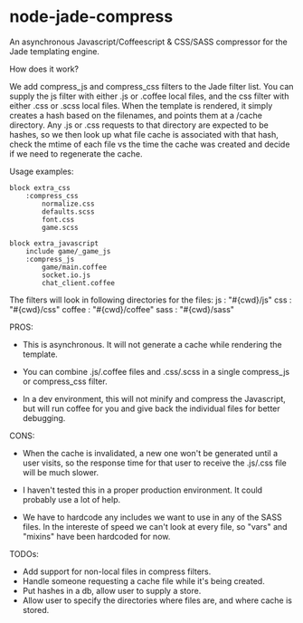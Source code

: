 node-jade-compress
==================

An asynchronous Javascript/Coffeescript &amp; CSS/SASS compressor for the Jade templating engine.

How does it work?

We add compress_js and compress_css filters to the Jade filter list. You can supply the js filter
with either .js or .coffee local files, and the css filter with either .css or .scss local files.
When the template is rendered, it simply creates a hash based on the filenames, and points them at
a /cache directory. Any .js or .css requests to that directory are expected to be hashes, so we then
look up what file cache is associated with that hash, check the mtime of each file vs the time the
cache was created and decide if we need to regenerate the cache.

Usage examples:

    block extra_css
        :compress_css
            normalize.css
            defaults.scss
            font.css
            game.scss

    block extra_javascript
        include game/_game_js
        :compress_js
            game/main.coffee
            socket.io.js
            chat_client.coffee

The filters will look in following directories for the files:
js      : "#{cwd}/js"
css     : "#{cwd}/css"
coffee  : "#{cwd}/coffee"
sass    : "#{cwd}/sass"


PROS:
* This is asynchronous. It will not generate a cache while rendering the template.

* You can combine .js/.coffee files and .css/.scss in a single compress_js or compress_css filter.

* In a dev environment, this will not minify and compress the Javascript, but will run coffee for you and
  give back the individual files for better debugging.

CONS:
* When the cache is invalidated, a new one won't be generated until a user visits, so the response
  time for that user to receive the .js/.css file will be much slower.

* I haven't tested this in a proper production environment. It could probably use a lot of help.

* We have to hardcode any includes we want to use in any of the SASS files. In the intereste of speed
  we can't look at every file, so "vars" and "mixins" have been hardcoded for now.


TODOs:
* Add support for non-local files in compress filters.
* Handle someone requesting a cache file while it's being created.
* Put hashes in a db, allow user to supply a store.
* Allow user to specify the directories where files are, and where cache is stored.